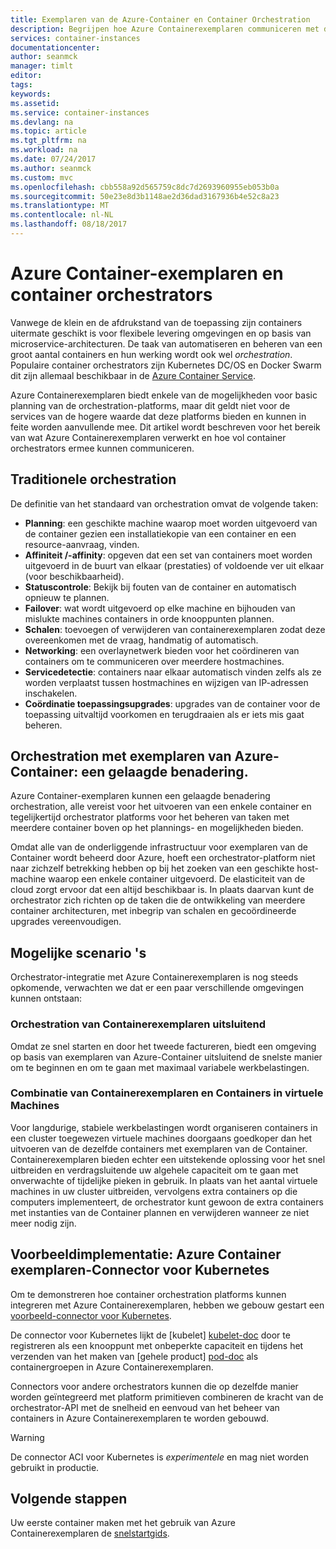 ```yaml
---
title: Exemplaren van de Azure-Container en Container Orchestration
description: Begrijpen hoe Azure Containerexemplaren communiceren met de container orchestrators
services: container-instances
documentationcenter: 
author: seanmck
manager: timlt
editor: 
tags: 
keywords: 
ms.assetid: 
ms.service: container-instances
ms.devlang: na
ms.topic: article
ms.tgt_pltfrm: na
ms.workload: na
ms.date: 07/24/2017
ms.author: seanmck
ms.custom: mvc
ms.openlocfilehash: cbb558a92d565759c8dc7d2693960955eb053b0a
ms.sourcegitcommit: 50e23e8d3b1148ae2d36dad3167936b4e52c8a23
ms.translationtype: MT
ms.contentlocale: nl-NL
ms.lasthandoff: 08/18/2017
---
```

# <a name="azure-container-instances-and-container-orchestrators"></a>Azure Container-exemplaren en container orchestrators

Vanwege de klein en de afdrukstand van de toepassing zijn containers uitermate geschikt is voor flexibele levering omgevingen en op basis van microservice-architecturen. De taak van automatiseren en beheren van een groot aantal containers en hun werking wordt ook wel *orchestration*. Populaire container orchestrators zijn Kubernetes DC/OS en Docker Swarm dit zijn allemaal beschikbaar in de [Azure Container Service](https://docs.microsoft.com/azure/container-service/).

Azure Containerexemplaren biedt enkele van de mogelijkheden voor basic planning van de orchestration-platforms, maar dit geldt niet voor de services van de hogere waarde dat deze platforms bieden en kunnen in feite worden aanvullende mee. Dit artikel wordt beschreven voor het bereik van wat Azure Containerexemplaren verwerkt en hoe vol container orchestrators ermee kunnen communiceren.

## <a name="traditional-orchestration"></a>Traditionele orchestration

De definitie van het standaard van orchestration omvat de volgende taken:

- **Planning**: een geschikte machine waarop moet worden uitgevoerd van de container gezien een installatiekopie van een container en een resource-aanvraag, vinden.
- **Affiniteit /-affinity**: opgeven dat een set van containers moet worden uitgevoerd in de buurt van elkaar (prestaties) of voldoende ver uit elkaar (voor beschikbaarheid).
- **Statuscontrole**: Bekijk bij fouten van de container en automatisch opnieuw te plannen.
- **Failover**: wat wordt uitgevoerd op elke machine en bijhouden van mislukte machines containers in orde knooppunten plannen.
- **Schalen**: toevoegen of verwijderen van containerexemplaren zodat deze overeenkomen met de vraag, handmatig of automatisch.
- **Networking**: een overlaynetwerk bieden voor het coördineren van containers om te communiceren over meerdere hostmachines.
- **Servicedetectie**: containers naar elkaar automatisch vinden zelfs als ze worden verplaatst tussen hostmachines en wijzigen van IP-adressen inschakelen.
- **Coördinatie toepassingsupgrades**: upgrades van de container voor de toepassing uitvaltijd voorkomen en terugdraaien als er iets mis gaat beheren.

## <a name="orchestration-with-azure-container-instances-a-layered-approach"></a>Orchestration met exemplaren van Azure-Container: een gelaagde benadering.

Azure Container-exemplaren kunnen een gelaagde benadering orchestration, alle vereist voor het uitvoeren van een enkele container en tegelijkertijd orchestrator platforms voor het beheren van taken met meerdere container boven op het plannings- en mogelijkheden bieden.

Omdat alle van de onderliggende infrastructuur voor exemplaren van de Container wordt beheerd door Azure, hoeft een orchestrator-platform niet naar zichzelf betrekking hebben op bij het zoeken van een geschikte host-machine waarop een enkele container uitgevoerd. De elasticiteit van de cloud zorgt ervoor dat een altijd beschikbaar is. In plaats daarvan kunt de orchestrator zich richten op de taken die de ontwikkeling van meerdere container architecturen, met inbegrip van schalen en gecoördineerde upgrades vereenvoudigen.



## <a name="potential-scenarios"></a>Mogelijke scenario 's

Orchestrator-integratie met Azure Containerexemplaren is nog steeds opkomende, verwachten we dat er een paar verschillende omgevingen kunnen ontstaan:

### <a name="orchestration-of-container-instances-exclusively"></a>Orchestration van Containerexemplaren uitsluitend

Omdat ze snel starten en door het tweede factureren, biedt een omgeving op basis van exemplaren van Azure-Container uitsluitend de snelste manier om te beginnen en om te gaan met maximaal variabele werkbelastingen.

### <a name="combination-of-container-instances-and-containers-in-virtual-machines"></a>Combinatie van Containerexemplaren en Containers in virtuele Machines

Voor langdurige, stabiele werkbelastingen wordt organiseren containers in een cluster toegewezen virtuele machines doorgaans goedkoper dan het uitvoeren van de dezelfde containers met exemplaren van de Container. Containerexemplaren bieden echter een uitstekende oplossing voor het snel uitbreiden en verdragsluitende uw algehele capaciteit om te gaan met onverwachte of tijdelijke pieken in gebruik. In plaats van het aantal virtuele machines in uw cluster uitbreiden, vervolgens extra containers op die computers implementeert, de orchestrator kunt gewoon de extra containers met instanties van de Container plannen en verwijderen wanneer ze niet meer nodig zijn.

## <a name="sample-implementation-azure-container-instances-connector-for-kubernetes"></a>Voorbeeldimplementatie: Azure Container exemplaren-Connector voor Kubernetes

Om te demonstreren hoe container orchestration platforms kunnen integreren met Azure Containerexemplaren, hebben we gebouw gestart een [voorbeeld-connector voor Kubernetes][aci-connector-k8s]. 

De connector voor Kubernetes lijkt de [kubelet] [ kubelet-doc] door te registreren als een knooppunt met onbeperkte capaciteit en tijdens het verzenden van het maken van [gehele product] [ pod-doc] als containergroepen in Azure Containerexemplaren. 

<!-- ![ACI Connector for Kubernetes][aci-connector-k8s-gif] -->

Connectors voor andere orchestrators kunnen die op dezelfde manier worden geïntegreerd met platform primitieven combineren de kracht van de orchestrator-API met de snelheid en eenvoud van het beheer van containers in Azure Containerexemplaren te worden gebouwd.

> [!WARNING]
> De connector ACI voor Kubernetes is *experimentele* en mag niet worden gebruikt in productie.

## <a name="next-steps"></a>Volgende stappen

Uw eerste container maken met het gebruik van Azure Containerexemplaren de [snelstartgids](container-instances-quickstart.md).

<!-- IMAGES -->
[aci-connector-k8s-gif]: ./media/container-instances-orchestrator-relationship/aci-connector-k8s.gif

<!-- LINKS -->
[aci-connector-k8s]: https://github.com/azure/aci-connector-k8s
[kubelet-doc]: https://kubernetes.io/docs/admin/kubelet/
[pod-doc]: https://kubernetes.io/docs/concepts/workloads/pods/pod/